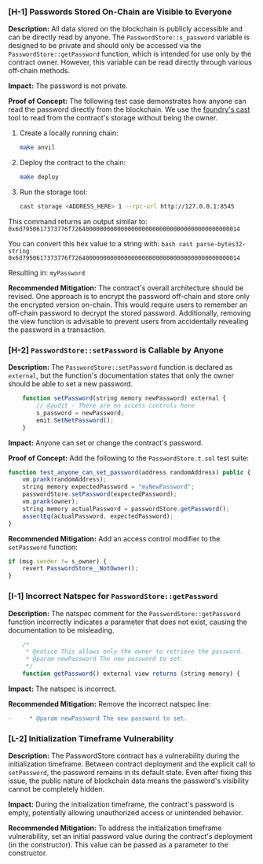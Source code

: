 ### [H-1] Passwords Stored On-Chain are Visible to Everyone

**Description:** All data stored on the blockchain is publicly accessible and can be directly read by anyone. The `PasswordStore::s_password` variable is designed to be private and should only be accessed via the `PasswordStore::getPassword` function, which is intended for use only by the contract owner. However, this variable can be read directly through various off-chain methods.

**Impact:** The password is not private.

**Proof of Concept:** The following test case demonstrates how anyone can read the password directly from the blockchain. We use the [foundry's cast](https://github.com/foundry-rs/foundry) tool to read from the contract's storage without being the owner.

1. Create a locally running chain:
    ```bash
    make anvil
    ```

2. Deploy the contract to the chain:
    ```bash
    make deploy 
    ```

3. Run the storage tool:
    ```bash
    cast storage <ADDRESS_HERE> 1 --rpc-url http://127.0.0.1:8545
    ```

This command returns an output similar to:
    ```
    0x6d7950617373776f726400000000000000000000000000000000000000000014
    ```

You can convert this hex value to a string with:
    ```bash
    cast parse-bytes32-string 0x6d7950617373776f726400000000000000000000000000000000000000000014
    ```

Resulting in:
    ```
    myPassword
    ```

**Recommended Mitigation:** The contract's overall architecture should be revised. One approach is to encrypt the password off-chain and store only the encrypted version on-chain. This would require users to remember an off-chain password to decrypt the stored password. Additionally, removing the view function is advisable to prevent users from accidentally revealing the password in a transaction.

### [H-2] `PasswordStore::setPassword` is Callable by Anyone

**Description:** The `PasswordStore::setPassword` function is declared as `external`, but the function's documentation states that only the owner should be able to set a new password.

```javascript
    function setPassword(string memory newPassword) external {
        // @audit - There are no access controls here
        s_password = newPassword;
        emit SetNetPassword();
    }
```

**Impact:** Anyone can set or change the contract's password.

**Proof of Concept:** Add the following to the `PasswordStore.t.sol` test suite:

```javascript
function test_anyone_can_set_password(address randomAddress) public {
    vm.prank(randomAddress);
    string memory expectedPassword = "myNewPassword";
    passwordStore.setPassword(expectedPassword);
    vm.prank(owner);
    string memory actualPassword = passwordStore.getPassword();
    assertEq(actualPassword, expectedPassword);
}
```

**Recommended Mitigation:** Add an access control modifier to the `setPassword` function:

```javascript
if (msg.sender != s_owner) {
    revert PasswordStore__NotOwner();
}
```

### [I-1] Incorrect Natspec for `PasswordStore::getPassword`

**Description:** The natspec comment for the `PasswordStore::getPassword` function incorrectly indicates a parameter that does not exist, causing the documentation to be misleading.

```javascript
    /*
     * @notice This allows only the owner to retrieve the password.
     * @param newPassword The new password to set.
     */
    function getPassword() external view returns (string memory) {
```

**Impact:** The natspec is incorrect.

**Recommended Mitigation:** Remove the incorrect natspec line:

```diff
-     * @param newPassword The new password to set.
```

### [L-2] Initialization Timeframe Vulnerability

**Description:** The PasswordStore contract has a vulnerability during the initialization timeframe. Between contract deployment and the explicit call to `setPassword`, the password remains in its default state. Even after fixing this issue, the public nature of blockchain data means the password's visibility cannot be completely hidden.

**Impact:** During the initialization timeframe, the contract's password is empty, potentially allowing unauthorized access or unintended behavior.

**Recommended Mitigation:** To address the initialization timeframe vulnerability, set an initial password value during the contract's deployment (in the constructor). This value can be passed as a parameter to the constructor.